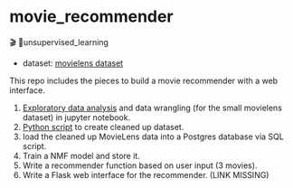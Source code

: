 # movie_recommender
🎬 🍿unsupervised_learning


* dataset: [movielens dataset](https://grouplens.org/datasets/movielens/) 

This repo includes the pieces to build a movie recommender with a web interface.
1. [Exploratory data analysis](https://github.com/laraschmitt/movie_recommender/blob/main/EDA/EDA_movie_lens_100k_complete.ipynb) and data wrangling (for the small movielens dataset) in jupyter notebook.
2. [Python script](https://github.com/laraschmitt/movie_recommender/blob/main/data_wrangling.py) to create cleaned up dataset.
3. load the cleaned up MovieLens data into a Postgres database via SQL script. 
4. Train a NMF model and store it. 
5. Write a recommender function based on user input (3 movies).
6. Write a Flask web interface for the recommender. (LINK MISSING)
    
